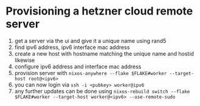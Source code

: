 # Provisioning a hetzner cloud remote server

1. get a server via the ui and give it a unique name using rand5
2. find ipv6 address, ipv6 interface mac address
3. create a new host with hostname matching the unique name and hostid likewise
4. configure ipv6 address and interface mac address
5. provision server with `nixos-anywhere --flake $FLAKE#worker --target-host root@<ipv6>`
6. you can now login via `ssh -i <pubkey> worker@ipv6`
7. any further updates can be done using `nixos-rebuild switch --flake $FLAKE#worker --target-host worker@<ipv6> --use-remote-sudo`
